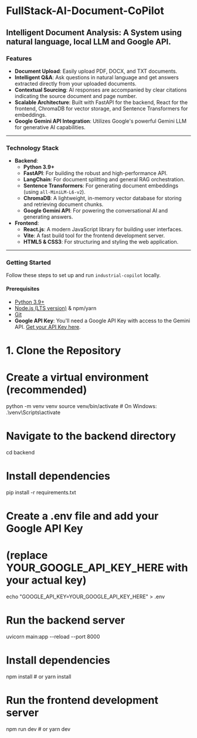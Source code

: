 # FullStack-AI-Document-CoPilot
## Intelligent Document Analysis: A System using natural language, local LLM and Google API.

### **Features**

* **Document Upload**: Easily upload PDF, DOCX, and TXT documents.
* **Intelligent Q&A**: Ask questions in natural language and get answers extracted directly from your uploaded documents.
* **Contextual Sourcing**: AI responses are accompanied by clear citations indicating the source document and page number.
* **Scalable Architecture**: Built with FastAPI for the backend, React for the frontend, ChromaDB for vector storage, and Sentence Transformers for embeddings.
* **Google Gemini API Integration**: Utilizes Google's powerful Gemini LLM for generative AI capabilities.

---

### **Technology Stack**

* **Backend**:
    * **Python 3.9+**
    * **FastAPI**: For building the robust and high-performance API.
    * **LangChain**: For document splitting and general RAG orchestration.
    * **Sentence Transformers**: For generating document embeddings (using `all-MiniLM-L6-v2`).
    * **ChromaDB**: A lightweight, in-memory vector database for storing and retrieving document chunks.
    * **Google Gemini API**: For powering the conversational AI and generating answers.
* **Frontend**:
    * **React.js**: A modern JavaScript library for building user interfaces.
    * **Vite**: A fast build tool for the frontend development server.
    * **HTML5 & CSS3**: For structuring and styling the web application.

---

### **Getting Started**

Follow these steps to set up and run `industrial-copilot` locally.

#### **Prerequisites**

* [Python 3.9+](https://www.python.org/downloads/)
* [Node.js (LTS version)](https://nodejs.org/en/download/) & npm/yarn
* [Git](https://git-scm.com/downloads)
* **Google API Key**: You'll need a Google API Key with access to the Gemini API. [Get your API Key here](https://aistudio.google.com/app/apikey).

# **1. Clone the Repository**

# Create a virtual environment (recommended)
python -m venv venv
source venv/bin/activate # On Windows: .\venv\Scripts\activate

# Navigate to the backend directory
cd backend

# Install dependencies
pip install -r requirements.txt

# Create a .env file and add your Google API Key
# (replace YOUR_GOOGLE_API_KEY_HERE with your actual key)
echo "GOOGLE_API_KEY=YOUR_GOOGLE_API_KEY_HERE" > .env

# Run the backend server
uvicorn main:app --reload --port 8000

# Install dependencies
npm install # or yarn install

# Run the frontend development server
npm run dev # or yarn dev
